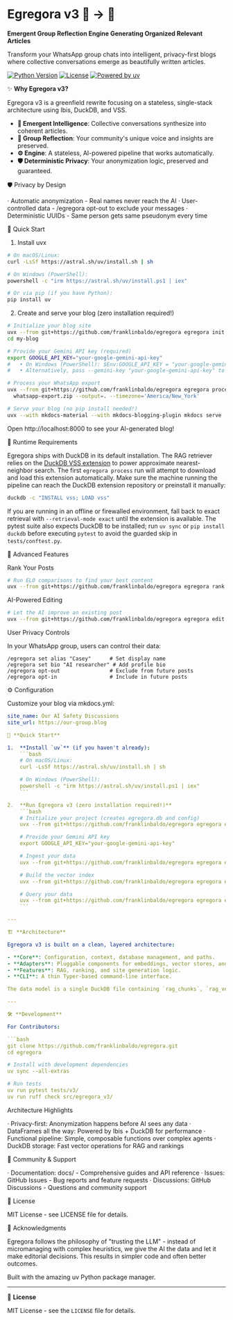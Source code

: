 # Egregora v3 🤖 → 📝

**Emergent Group Reflection Engine Generating Organized Relevant Articles**

Transform your WhatsApp group chats into intelligent, privacy-first blogs where collective conversations emerge as beautifully written articles.

[![Python Version](https://img.shields.io/badge/python-3.11+-blue.svg)](https://www.python.org/downloads/)
[![License](https://img.shields.io/badge/License-MIT-yellow.svg)](LICENSE)
[![Powered by uv](https://img.shields.io/badge/uv-powered-FF6C37.svg)](https://github.com/astral-sh/uv)

✨ **Why Egregora v3?**

Egregora v3 is a greenfield rewrite focusing on a stateless, single-stack architecture using Ibis, DuckDB, and VSS.

- **🧠 Emergent Intelligence**: Collective conversations synthesize into coherent articles.
- **👥 Group Reflection**: Your community's unique voice and insights are preserved.
- **⚙️ Engine**: A stateless, AI-powered pipeline that works automatically.
- **🛡️ Deterministic Privacy**: Your anonymization logic, preserved and guaranteed.

🛡️ Privacy by Design

· Automatic anonymization - Real names never reach the AI
· User-controlled data - /egregora opt-out to exclude your messages
· Deterministic UUIDs - Same person gets same pseudonym every time

🚀 Quick Start

1. Install uvx

```bash
# On macOS/Linux:
curl -LsSf https://astral.sh/uv/install.sh | sh

# On Windows (PowerShell):
powershell -c "irm https://astral.sh/uv/install.ps1 | iex"

# Or via pip (if you have Python):
pip install uv
```

2. Create and serve your blog (zero installation required!)

```bash
# Initialize your blog site
uvx --from git+https://github.com/franklinbaldo/egregora egregora init my-blog
cd my-blog

# Provide your Gemini API key (required)
export GOOGLE_API_KEY="your-google-gemini-api-key"
#   • On Windows (PowerShell): $Env:GOOGLE_API_KEY = "your-google-gemini-api-key"
#   • Alternatively, pass --gemini-key "your-google-gemini-api-key" to the command below

# Process your WhatsApp export
uvx --from git+https://github.com/franklinbaldo/egregora egregora process \
  whatsapp-export.zip --output=. --timezone='America/New_York'

# Serve your blog (no pip install needed!)
uvx --with mkdocs-material --with mkdocs-blogging-plugin mkdocs serve
```

Open http://localhost:8000 to see your AI-generated blog!

🧩 Runtime Requirements

Egregora ships with DuckDB in its default installation. The RAG retriever relies on the
[DuckDB VSS extension](https://duckdb.org/docs/extensions/vss.html) to power approximate
nearest-neighbor search. The first `egregora process` run will attempt to download and load
this extension automatically. Make sure the machine running the pipeline can reach the DuckDB
extension repository or preinstall it manually:

```bash
duckdb -c "INSTALL vss; LOAD vss"
```

If you are running in an offline or firewalled environment, fall back to exact retrieval with
`--retrieval-mode exact` until the extension is available. The pytest suite also expects DuckDB
to be installed; run `uv sync` or `pip install duckdb` before executing `pytest` to avoid the
guarded skip in `tests/conftest.py`.

🎪 Advanced Features

Rank Your Posts

```bash
# Run ELO comparisons to find your best content
uvx --from git+https://github.com/franklinbaldo/egregora egregora rank --site-dir=. --comparisons=50
```

AI-Powered Editing

```bash
# Let the AI improve an existing post
uvx --from git+https://github.com/franklinbaldo/egregora egregora edit posts/2025-01-15-ai-safety.md
```

User Privacy Controls

In your WhatsApp group, users can control their data:

```
/egregora set alias "Casey"      # Set display name
/egregora set bio "AI researcher" # Add profile bio
/egregora opt-out                # Exclude from future posts
/egregora opt-in                 # Include in future posts
```

⚙️ Configuration

Customize your blog via mkdocs.yml:

```yaml
site_name: Our AI Safety Discussions
site_url: https://our-group.blog

🚀 **Quick Start**

1.  **Install `uv`** (if you haven't already):
    ```bash
    # On macOS/Linux:
    curl -LsSf https://astral.sh/uv/install.sh | sh

    # On Windows (PowerShell):
    powershell -c "irm https://astral.sh/uv/install.ps1 | iex"
    ```

2.  **Run Egregora v3 (zero installation required!)**
    ```bash
    # Initialize your project (creates egregora.db and config)
    uvx --from git+https://github.com/franklinbaldo/egregora egregora eg3 init

    # Provide your Gemini API key
    export GOOGLE_API_KEY="your-google-gemini-api-key"

    # Ingest your data
    uvx --from git+https://github.com/franklinbaldo/egregora egregora eg3 ingest --src /path/to/your/data

    # Build the vector index
    uvx --from git+https://github.com/franklinbaldo/egregora egregora eg3 build

    # Query your data
    uvx --from git+https://github.com/franklinbaldo/egregora egregora eg3 query --q "What are we talking about?"
    ```

---

🏗️ **Architecture**

Egregora v3 is built on a clean, layered architecture:

- **Core**: Configuration, context, database management, and paths.
- **Adapters**: Pluggable components for embeddings, vector stores, and I/O.
- **Features**: RAG, ranking, and site generation logic.
- **CLI**: A thin Typer-based command-line interface.

The data model is a single DuckDB file containing `rag_chunks`, `rag_vectors`, and ranking tables.

---

🛠️ **Development**

For Contributors:

```bash
git clone https://github.com/franklinbaldo/egregora.git
cd egregora

# Install with development dependencies
uv sync --all-extras

# Run tests
uv run pytest tests/v3/
uv run ruff check src/egregora_v3/
```

Architecture Highlights

· Privacy-first: Anonymization happens before AI sees any data
· DataFrames all the way: Powered by Ibis + DuckDB for performance
· Functional pipeline: Simple, composable functions over complex agents
· DuckDB storage: Fast vector operations for RAG and rankings

🤝 Community & Support

· Documentation: docs/ - Comprehensive guides and API reference
· Issues: GitHub Issues - Bug reports and feature requests
· Discussions: GitHub Discussions - Questions and community support

📄 License

MIT License - see LICENSE file for details.

🙏 Acknowledgments

Egregora follows the philosophy of "trusting the LLM" - instead of micromanaging with complex heuristics, we give the AI the data and let it make editorial decisions. This results in simpler code and often better outcomes.

Built with the amazing uv Python package manager.

---

📄 **License**

MIT License - see the `LICENSE` file for details.
